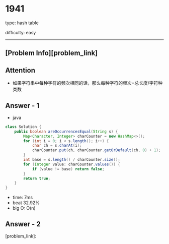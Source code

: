 
# 1941
type: hash table

difficulty: easy

---

## [Problem Info][problem_link]

## Attention
- 如果字符串中每种字符的频次相同的话，那么每种字符的频次=总长度/字符种类数

## Answer - 1

- java

```java
class Solution {
    public boolean areOccurrencesEqual(String s) {
        Map<Character, Integer> charCounter = new HashMap<>();
        for (int i = 0; i < s.length(); i++) {
            char ch = s.charAt(i);
            charCounter.put(ch, charCounter.getOrDefault(ch, 0) + 1);
        }
        int base = s.length() / charCounter.size();
        for (Integer value: charCounter.values()) {
            if (value != base) return false;
        }
        return true;
    }
}
```
- time: 7ms
- beat 32.92%
- big O: O(n)

## Answer - 2

[problem_link]:

